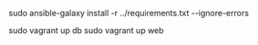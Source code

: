 sudo ansible-galaxy install -r ../requirements.txt --ignore-errors

sudo vagrant up db 
sudo vagrant up web

